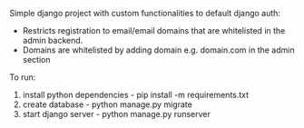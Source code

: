 Simple django project with custom functionalities to default django auth:
- Restricts registration to email/email domains that are whitelisted in the admin backend.
- Domains are whitelisted by adding domain e.g. domain.com in the admin section


To run:
1. install python dependencies - pip install -m requirements.txt
2. create database - python manage.py migrate
3. start django server - python manage.py runserver
